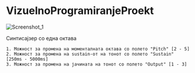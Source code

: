# VizuelnoProgramiranjeProekt
![Screenshot_1](https://user-images.githubusercontent.com/89140157/131260386-f6fab84e-071c-4b39-8e46-6e785e1446fb.png)


Синтисајзер со една октава 

	1. Можност за промена на моменталната октава со полето "Pitch" [2 - 5]
	2. Можност за промена на sustain-от на тонот со полето "Sustain" [250ms - 5000ms]
	3. Можност за промена на јачината на тонот со полето "Output" [1 - 3]
	
	
	
	
